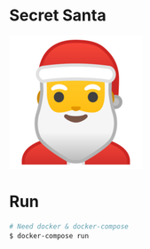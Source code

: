 Secret Santa
===
![alt text](https://raw.githubusercontent.com/MichaelPak/secretsanta/master/static/santa.png)

# Run

```bash
# Need docker & docker-compose
$ docker-compose run

```